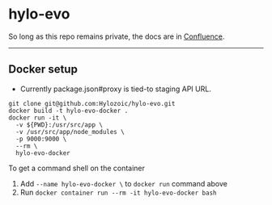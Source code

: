 # hylo-evo

So long as this repo remains private, the docs are in [Confluence](https://hylozoic.atlassian.net/wiki/spaces/DEV/pages/87195649/Web+Client).

---

## Docker setup

* Currently package.json#proxy is tied-to staging API URL.

~~~~
git clone git@github.com:Hylozoic/hylo-evo.git
docker build -t hylo-evo-docker .
docker run -it \
  -v ${PWD}:/usr/src/app \
  -v /usr/src/app/node_modules \
  -p 9000:9000 \
  --rm \
  hylo-evo-docker
~~~~

To get a command shell on the container

1. Add `--name hylo-evo-docker \` to `docker run` command above
2. Run `docker container run --rm -it hylo-evo-docker bash`
